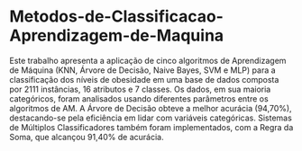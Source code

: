 # Metodos-de-Classificacao-Aprendizagem-de-Maquina


Este trabalho apresenta a aplicação de cinco algoritmos de Aprendizagem de Máquina (KNN, Árvore de Decisão, Naive Bayes, SVM e MLP) para a classificação dos níveis de obesidade em uma base de dados composta por 2111 instâncias, 16 atributos e 7 classes. Os dados, em sua maioria categóricos, foram analisados usando diferentes parâmetros entre os algoritmos de AM. A Árvore de Decisão obteve a melhor acurácia (94,70\%), destacando-se pela eficiência em lidar com variáveis categóricas. Sistemas de Múltiplos Classificadores também foram implementados, com a Regra da Soma, que alcançou 91,40\% de acurácia.
